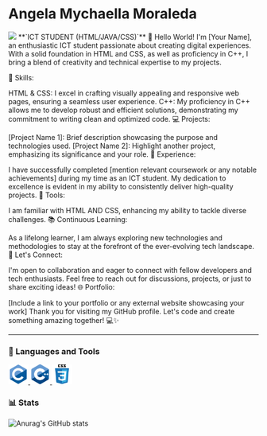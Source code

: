 # Angela Mychaella Moraleda

<img src="https://github.com/adriantwarog/adriantwarog/blob/master/covid19.gif" width="512" >
**`ICT STUDENT (HTML/JAVA/CSS)`**
👋 Hello World! I'm [Your Name], an enthusiastic ICT student passionate about creating digital experiences. With a solid foundation in HTML and CSS, as well as proficiency in C++, I bring a blend of creativity and technical expertise to my projects.

🚀 Skills:

HTML & CSS: I excel in crafting visually appealing and responsive web pages, ensuring a seamless user experience.
C++: My proficiency in C++ allows me to develop robust and efficient solutions, demonstrating my commitment to writing clean and optimized code.
💻 Projects:

[Project Name 1]: Brief description showcasing the purpose and technologies used.
[Project Name 2]: Highlight another project, emphasizing its significance and your role.
🌟 Experience:

I have successfully completed [mention relevant coursework or any notable achievements] during my time as an ICT student.
My dedication to excellence is evident in my ability to consistently deliver high-quality projects.
🔧 Tools:

I am familiar with HTML AND CSS, enhancing my ability to tackle diverse challenges.
📚 Continuous Learning:

As a lifelong learner, I am always exploring new technologies and methodologies to stay at the forefront of the ever-evolving tech landscape.
🤝 Let's Connect:

I'm open to collaboration and eager to connect with fellow developers and tech enthusiasts. Feel free to reach out for discussions, projects, or just to share exciting ideas!
🌐 Portfolio:

[Include a link to your portfolio or any external website showcasing your work]
Thank you for visiting my GitHub profile. Let's code and create something amazing together! 💻✨

---

### 🧰 Languages and Tools
<p align="left"> <a href="https://www.cprogramming.com/" target="_blank" rel="noreferrer"> <img src="https://raw.githubusercontent.com/devicons/devicon/master/icons/c/c-original.svg" alt="c" width="40" height="40"/> </a> <a href="https://www.w3schools.com/cpp/" target="_blank" rel="noreferrer"> <img src="https://raw.githubusercontent.com/devicons/devicon/master/icons/cplusplus/cplusplus-original.svg" alt="cplusplus" width="40" height="40"/> </a> <a href="https://www.w3schools.com/css/" target="_blank" rel="noreferrer"> <img src="https://raw.githubusercontent.com/devicons/devicon/master/icons/css3/css3-original-wordmark.svg" alt="css3" width="40" height="40"/> </a> </p>


### 📊 Stats

![Anurag's GitHub stats](https://github-readme-stats.vercel.app/api?username=mmoraleds&show_icons=true&hide=contribs,prs&cache_seconds=86400&theme=radical)


[website]:
[youtube]: 
